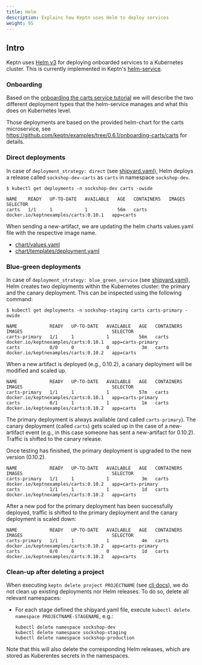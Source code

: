 ```yaml
---
title: Helm
description: Explains how Keptn uses Helm to deploy services
weight: 95
---
```


## Intro

Keptn uses [Helm v3](https://helm.sh/) for
 deploying onboarded services to a Kubernetes cluster. This is currently implemented in Keptn's
 [helm-service](https://github.com/keptn/keptn/tree/0.6.1/helm-service).

### Onboarding

Based on the [onboarding the carts service tutorial](../../usecases/onboard-carts-service) we will describe the two
 different deployment types that the helm-service manages and what this does on Kubernetes level.
 
Those deployments are based on the provided helm-chart for the carts microservice, see https://github.com/keptn/examples/tree/0.6.1/onboarding-carts/carts
for details.

### Direct deployments

In case of `deployment_strategy: direct` (see 
 [shipyard.yaml](https://github.com/keptn/examples/blob/0.6.1/onboarding-carts/shipyard.yaml)), Helm deploys a 
 release called `sockshop-dev-carts` as `carts` in namespace `sockshop-dev`.
 
```console
$ kubectl get deployments -n sockshop-dev carts -owide
```

```
NAME    READY   UP-TO-DATE   AVAILABLE   AGE   CONTAINERS   IMAGES                                 SELECTOR
carts   1/1     1            1           56m   carts        docker.io/keptnexamples/carts:0.10.1   app=carts
```

When sending a new-artifact, we are updating the helm charts values.yaml file with the respective image name.

* [chart/values.yaml](https://github.com/keptn/examples/blob/0.6.1/onboarding-carts/carts/values.yaml#L1)
* [chart/templates/deployment.yaml](https://github.com/keptn/examples/blob/0.6.1/onboarding-carts/carts/templates/deployment.yaml#L22)

### Blue-green deployments

In case of `deployment_strategy: blue_green_service` (see 
 [shipyard.yaml](https://github.com/keptn/examples/blob/0.6.1/onboarding-carts/shipyard.yaml)), Helm creates two
 deployments within the Kubernetes cluster: the primary and the canary deployment. This can be inspected using the
 following command:

```console
$ kubectl get deployments -n sockshop-staging carts carts-primary -owide
```

```
NAME            READY   UP-TO-DATE   AVAILABLE   AGE   CONTAINERS   IMAGES                                 SELECTOR
carts-primary   1/1     1            1           56m   carts        docker.io/keptnexamples/carts:0.10.1   app=carts-primary
carts           0/0     0            0            3m   carts        docker.io/keptnexamples/carts:0.10.2   app=carts
```


When a new artifact is deployed (e.g., 0.10.2), a canary deployment will be modified and scaled up.

```
NAME            READY   UP-TO-DATE   AVAILABLE   AGE   CONTAINERS   IMAGES                                 SELECTOR
carts-primary   1/1     1            1           57m   carts        docker.io/keptnexamples/carts:0.10.1   app=carts-primary
carts           0/1     1            1            1m   carts        docker.io/keptnexamples/carts:0.10.2   app=carts
```

The primary deployment is always available (and called `carts-primary`). The canary deployment (called `carts`) gets 
 scaled up in the case of a new-artifact event (e.g., in this case someone has sent a new-artifact for 0.10.2). Traffic 
 is shifted to the canary release. 
 
Once testing has finished, the primary deployment is upgraded to the new version (0.10.2). 
 
```
NAME            READY   UP-TO-DATE   AVAILABLE   AGE   CONTAINERS   IMAGES                                 SELECTOR
carts-primary   1/1     1            1            3m   carts        docker.io/keptnexamples/carts:0.10.2   app=carts-primary
carts           1/1     1            1            1d   carts        docker.io/keptnexamples/carts:0.10.2   app=carts
```

After a new pod for the primary deployment has been successfully deployed, traffic is shifted to the primary deployment
 and the canary deployment is scaled down:

```
NAME            READY   UP-TO-DATE   AVAILABLE   AGE   CONTAINERS   IMAGES                                 SELECTOR
carts-primary   1/1     1            1            4m   carts        docker.io/keptnexamples/carts:0.10.2   app=carts-primary
carts           0/0     0            0            1d   carts        docker.io/keptnexamples/carts:0.10.2   app=carts
```

### Clean-up after deleting a project

When executing `keptn delete project PROJECTNAME` (see [cli docs](../cli/#keptn-delete-project)), we do not clean up
existing deployments nor Helm releases. To do so, delete all relevant namespaces:

* For each stage defined the shipyard.yaml file, execute `kubectl delete namespace PROJECTNAME-STAGENAME`, e.g.:

  ```console
  kubectl delete namespace sockshop-dev
  kubectl delete namespace sockshop-staging
  kubectl delete namespace sockshop-production
  ```
Note that this will also delete the corresponding Helm releases, which are stored as Kuberentes secrets in the namespaces.
